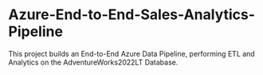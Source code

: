 # Azure-End-to-End-Sales-Analytics-Pipeline
This project builds an End-to-End Azure Data Pipeline, performing ETL and Analytics on the AdventureWorks2022LT Database.
